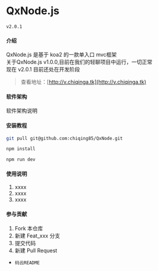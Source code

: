# QxNode.js # 
`v2.0.1`

#### 介绍
QxNode.js 是基于 koa2 的一款单入口 mvc框架<br/>
关于QxNode.js v1.0.0,目前在我们的轻聊项目中运行，一切正常<br/>
现在 v2.0.1 目前还处在开发阶段<br/>
>查看地址：[http://v.chiqinga.tk](http://v.chiqinga.tk)

#### 软件架构
软件架构说明


#### 安装教程
```Bash
git pull git@github.com:chiqing85/QxNode.git

npm install

npm run dev
```

#### 使用说明

1. xxxx
2. xxxx
3. xxxx

#### 参与贡献

1. Fork 本仓库
2. 新建 Feat_xxx 分支
3. 提交代码
4. 新建 Pull Request

- `码云README`
